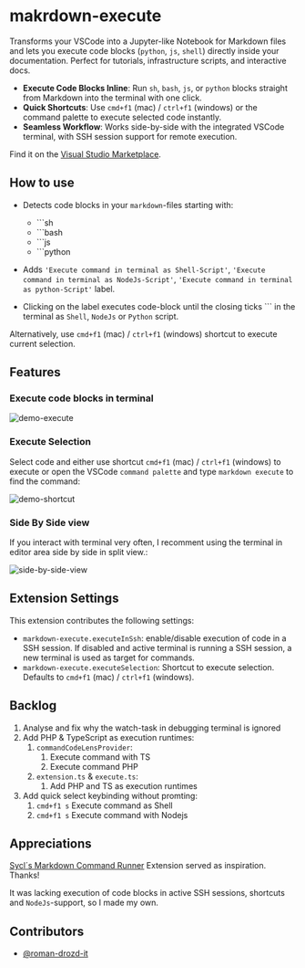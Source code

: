 # makrdown-execute

Transforms your VSCode into a Jupyter-like Notebook for Markdown files and lets you execute code blocks (`python`, `js`, `shell`) directly inside your documentation. Perfect for tutorials, infrastructure scripts, and interactive docs.  

- **Execute Code Blocks Inline**: Run `sh`, `bash`, `js`, or `python` blocks straight from Markdown into the terminal with one click.  
- **Quick Shortcuts**: Use `cmd+f1` (mac) / `ctrl+f1` (windows) or the command palette to execute selected code instantly.  
- **Seamless Workflow**: Works side-by-side with the integrated VSCode terminal, with SSH session support for remote execution.  

Find it on the [Visual Studio Marketplace](https://marketplace.visualstudio.com/items?itemName=hanskre.markdown-execute).

## How to use

- Detects code blocks in your `markdown`-files starting with:

  - \`\`\`sh
  - \`\`\`bash
  - \`\`\`js
  - \`\`\`python

- Adds `'Execute command in terminal as Shell-Script'`, `'Execute command in terminal as NodeJs-Script'`, `'Execute command in terminal as python-Script'` label.
- Clicking on the label executes code-block until the closing ticks \`\`\` in the terminal as `Shell`, `NodeJs` or `Python` script.

Alternatively, use `cmd+f1` (mac) / `ctrl+f1` (windows) shortcut to execute current selection.

## Features

### Execute code blocks in terminal

![demo-execute](images/demo-execute.gif)

### Execute Selection

Select code and either use shortcut `cmd+f1` (mac) / `ctrl+f1` (windows) to execute or open the VSCode `command palette` and type `markdown execute` to find the command:

![demo-shortcut](images/demo-shortcut.gif)

### Side By Side view

If you interact with terminal very often, I recomment using the terminal in editor area side by side in split view.:

![side-by-side-view](images/side-by-side.png)

## Extension Settings

This extension contributes the following settings:

- `markdown-execute.executeInSsh`: enable/disable execution of code in a SSH session. If disabled and active terminal is running a SSH session, a new terminal is used as target for commands.
- `markdown-execute.executeSelection`: Shortcut to execute selection. Defaults to `cmd+f1` (mac) / `ctrl+f1` (windows).

## Backlog

1. Analyse and fix why the watch-task in debugging terminal is ignored
2. Add PHP & TypeScript as execution runtimes:
   1. `commandCodeLensProvider`:
      1. Execute command with TS
      2. Execute command PHP
   2. `extension.ts` & `execute.ts`:
      1. Add PHP and TS as execution runtimes
3. Add quick select keybinding without promting:
   1. `cmd+f1 s` Execute command as Shell
   2. `cmd+f1 s` Execute command with Nodejs

## Appreciations

[Sycl´s Markdown Command Runner](https://marketplace.visualstudio.com/items?itemName=Sycl.markdown-command-runner) Extension served as inspiration. Thanks!

It was lacking execution of code blocks in active SSH sessions, shortcuts and `NodeJs`-support, so I made my own.

## Contributors

- [@roman-drozd-it](https://github.com/roman-drozd-it)
